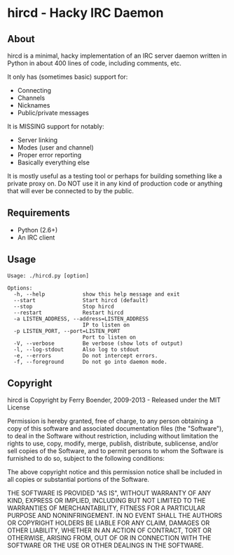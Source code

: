 hircd - Hacky IRC Daemon
========================


About
-----

hircd is a minimal, hacky implementation of an IRC server daemon written in
Python in about 400 lines of code, including comments, etc.

It only has (sometimes basic) support for:

*   Connecting
*   Channels
*   Nicknames
*   Public/private messages

It is MISSING support for notably:

*   Server linking
*   Modes (user and channel)
*   Proper error reporting
*   Basically everything else

It is mostly useful as a testing tool or perhaps for building something like a
private proxy on. Do NOT use it in any kind of production code or anything that
will ever be connected to by the public.

Requirements
------------

*   Python (2.6+)
*   An IRC client


Usage
-----

    Usage: ./hircd.py [option]

    Options:
      -h, --help            show this help message and exit
      --start               Start hircd (default)
      --stop                Stop hircd
      --restart             Restart hircd
      -a LISTEN_ADDRESS, --address=LISTEN_ADDRESS
                            IP to listen on
      -p LISTEN_PORT, --port=LISTEN_PORT
                            Port to listen on
      -V, --verbose         Be verbose (show lots of output)
      -l, --log-stdout      Also log to stdout
      -e, --errors          Do not intercept errors.
      -f, --foreground      Do not go into daemon mode.


Copyright
---------

hircd is Copyright by Ferry Boender, 2009-2013 - Released under the MIT License

Permission is hereby granted, free of charge, to any person
obtaining a copy of this software and associated documentation
files (the "Software"), to deal in the Software without
restriction, including without limitation the rights to use,
copy, modify, merge, publish, distribute, sublicense, and/or sell
copies of the Software, and to permit persons to whom the
Software is furnished to do so, subject to the following
conditions:

The above copyright notice and this permission notice shall be
included in all copies or substantial portions of the Software.

THE SOFTWARE IS PROVIDED "AS IS", WITHOUT WARRANTY OF ANY KIND,
EXPRESS OR IMPLIED, INCLUDING BUT NOT LIMITED TO THE WARRANTIES
OF MERCHANTABILITY, FITNESS FOR A PARTICULAR PURPOSE AND
NONINFRINGEMENT. IN NO EVENT SHALL THE AUTHORS OR COPYRIGHT
HOLDERS BE LIABLE FOR ANY CLAIM, DAMAGES OR OTHER LIABILITY,
WHETHER IN AN ACTION OF CONTRACT, TORT OR OTHERWISE, ARISING
FROM, OUT OF OR IN CONNECTION WITH THE SOFTWARE OR THE USE OR
OTHER DEALINGS IN THE SOFTWARE.

